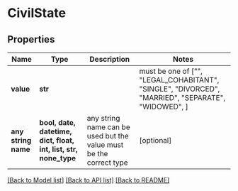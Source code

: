 # CivilState


## Properties
Name | Type | Description | Notes
------------ | ------------- | ------------- | -------------
**value** | **str** |  |  must be one of ["", "LEGAL_COHABITANT", "SINGLE", "DIVORCED", "MARRIED", "SEPARATE", "WIDOWED", ]
**any string name** | **bool, date, datetime, dict, float, int, list, str, none_type** | any string name can be used but the value must be the correct type | [optional]

[[Back to Model list]](../README.md#documentation-for-models) [[Back to API list]](../README.md#documentation-for-api-endpoints) [[Back to README]](../README.md)


